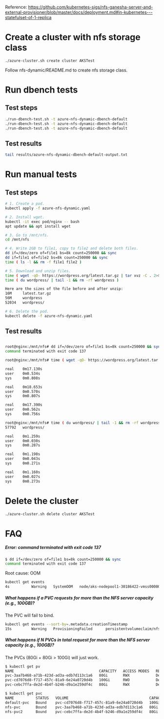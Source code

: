 Reference: https://github.com/kubernetes-sigs/nfs-ganesha-server-and-external-provisioner/blob/master/docs/deployment.md#in-kubernetes---statefulset-of-1-replica
# Create a cluster with nfs storage class

```bash
./azure-cluster.sh create cluster AKSTest
```

Follow nfs-dynamic/README.md to create nfs storage class.

# Run dbench tests

## Test steps

```bash
./run-dbench-test.sh -t azure-nfs-dynamic-dbench-default
./run-dbench-test.sh -t azure-nfs-dynamic-dbench-default
./run-dbench-test.sh -t azure-nfs-dynamic-dbench-default

```

## Test results

```bash
tail results/azure-nfs-dynamic-dbench-default-output.txt
```

# Run manual tests

## Test steps

```bash
# 1. Create a pod.
kubectl apply -f azure-nfs-dynamic.yaml

# 2. Install wget.
kubectl -it exec pod/nginx -- bash
apt update && apt install wget

# 3. Go to /mnt/nfs.
cd /mnt/nfs

# 4. Write 2GB to file1, copy to file2 and delete both files.
dd if=/dev/zero of=file1 bs=8k count=250000 && sync 
dd if=file1 of=file2 bs=8k count=250000 && sync 
time ( ls -l && rm -f file1 file2 )

# 5. Download and unzip files.
time ( wget -qO- https://wordpress.org/latest.tar.gz | tar xvz -C . 2>&1 > /dev/null )
time ( du wordpress/ | tail -1 && rm -rf wordpress )

Here are the sizes of the file before and after unzip:
16M     latest.tar.gz
56M     wordpress
52034   wordpress/

# 6. Delete the pod.
kubectl delete -f azure-nfs-dynamic.yaml
```

## Test results

```bash

root@nginx:/mnt/nfs# dd if=/dev/zero of=file1 bs=8k count=250000 && sync 
command terminated with exit code 137

root@nginx:/mnt/nfs# time ( wget -qO- https://wordpress.org/latest.tar.gz | tar xvz -C . 2>&1 > /dev/null )

real    0m17.130s
user    0m0.534s
sys     0m0.808s

real    0m18.653s
user    0m0.570s
sys     0m0.807s

real    0m17.390s
user    0m0.562s
sys     0m0.756s

root@nginx:/mnt/nfs# time ( du wordpress/ | tail -1 && rm -rf wordpress )
57792   wordpress/

real    0m1.259s
user    0m0.030s
sys     0m0.287s

real    0m1.198s
user    0m0.043s
sys     0m0.271s

real    0m1.160s
user    0m0.027s
sys     0m0.273s
```

# Delete the cluster

```bash
./azure-cluster.sh delete cluster AKSTest
```

# FAQ

#####  Error: command terminated with exit code 137

```bash
$ dd if=/dev/zero of=file1 bs=8k count=250000 && sync 
command terminated with exit code 137
```

Root cause: OOM

```bash
kubectl get events
4s          Warning   SystemOOM   node/aks-nodepool1-30186422-vmss000000   System OOM encountered, victim process: nginx, pid: 30596
```

##### What happens if a PVC requests for more than the NFS server capacity (e.g., 100GB)?

The PVC will fail to bind.

```bash
kubectl get events --sort-by=.metadata.creationTimestamp
15s         Warning   ProvisioningFailed      persistentvolumeclaim/nfs-pvc2           failed to provision volume with StorageClass "example-nfs": error validating options for volume: insufficient available space 105072414720 bytes to satisfy claim for 106300440576 bytes
```

##### What happens if N PVCs in total request for more than the NFS server capacity (e.g., 100GB)?

The PVCs (80Gi + 80Gi > 100Gi) will just work.

```bash
$ kubectl get pv
NAME                                       CAPACITY   ACCESS MODES   RECLAIM POLICY   STATUS   CLAIM                 STORAGECLASS   REASON   AGE
pvc-3aa7b468-a71b-423d-ad3a-edb7d113c1a6   80Gi       RWX            Delete           Bound    default/nfs-pvc       example-nfs             6s
pvc-cd7076d8-f717-457c-81a9-6e24a0720d4b   100Gi      RWO            Delete           Bound    default/default-pvc   default                 131m
pvc-cebc7ffa-de2d-4b4f-b246-d9a1e259df4c   80Gi       RWX            Delete           Bound    default/nfs-pvc2      example-nfs             3s

$ kubectl get pvc
NAME          STATUS   VOLUME                                     CAPACITY   ACCESS MODES   STORAGECLASS   AGE
default-pvc   Bound    pvc-cd7076d8-f717-457c-81a9-6e24a0720d4b   100Gi      RWO            default        131m
nfs-pvc       Bound    pvc-3aa7b468-a71b-423d-ad3a-edb7d113c1a6   80Gi       RWX            example-nfs    12s
nfs-pvc2      Bound    pvc-cebc7ffa-de2d-4b4f-b246-d9a1e259df4c   80Gi       RWX            example-nfs    9s
```
